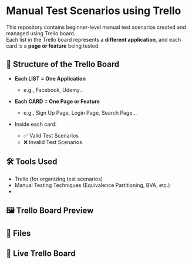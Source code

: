 # Manual Test Scenarios using Trello

This repository contains beginner-level manual test scenarios created and managed using Trello board.  
Each list in the Trello board represents a **different application**, and each card is a **page or feature** being tested.

## 🧩 Structure of the Trello Board

- **Each LIST = One Application**
  - e.g., Facebook, Udemy...

- **Each CARD = One Page or Feature**
  - e.g., Sign Up Page, Login Page, Search Page...

- Inside each card:  
  - ✅ Valid Test Scenarios  
  - ❌ Invalid Test Scenarios  

## 🛠 Tools Used

- Trello (for organizing test scenarios)
- Manual Testing Techniques (Equivalence Partitioning, BVA, etc.)
- 

## 🖼 Trello Board Preview



## 📄 Files


## 🔗 Live Trello Board
